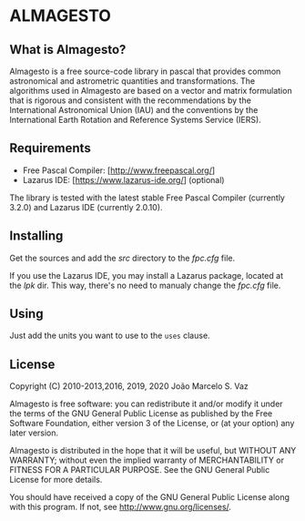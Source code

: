 # ALMAGESTO

## What is Almagesto?

Almagesto is a free source-code library in pascal that provides common astronomical and astrometric quantities and transformations. The algorithms used in Almagesto are based on a vector and matrix formulation that is rigorous and consistent with the recommendations by the International Astronomical Union (IAU) and the conventions by the International Earth Rotation and Reference Systems Service (IERS).

## Requirements

- Free Pascal Compiler: [<http://www.freepascal.org/>]
- Lazarus IDE: [<https://www.lazarus-ide.org/>] (optional)

The library is tested with the latest stable Free Pascal Compiler (currently 3.2.0) and Lazarus IDE (currently 2.0.10).

## Installing

Get the sources and add the _src_ directory to the _fpc.cfg_ file.

If you use the Lazarus IDE, you may install a Lazarus package, located at the _lpk_ dir. This way, there's no need to manualy change the _fpc.cfg_ file.

## Using

Just add the units you want to use to the `uses` clause.

## License

Copyright (C) 2010-2013,2016, 2019, 2020 João Marcelo S. Vaz

Almagesto is free software: you can redistribute it and/or modify it under the terms of the GNU General Public License as published by the Free Software Foundation, either version 3 of the License, or (at your option) any later version.

Almagesto is distributed in the hope that it will be useful, but WITHOUT ANY WARRANTY; without even the implied warranty of MERCHANTABILITY or FITNESS FOR A PARTICULAR PURPOSE. See the GNU General Public License for more details.

You should have received a copy of the GNU General Public License along with this program.  If not, see [<http://www.gnu.org/licenses/>](http://www.gnu.org/licenses/).


